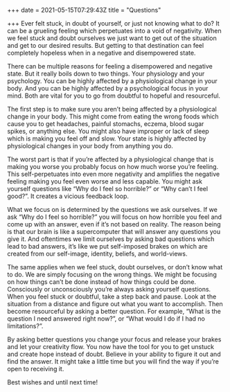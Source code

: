 +++
date = 2021-05-15T07:29:43Z
title = "Questions"

+++
Ever felt stuck, in doubt of yourself, or just not knowing what to do? It can be a grueling feeling which perpetuates into a void of negativity. When we feel stuck and doubt ourselves we just want to get out of the situation and get to our desired results. But getting to that destination can feel completely hopeless when in a negative and disempowered state.

There can be multiple reasons for feeling a disempowered and negative state. But it really boils down to two things. Your physiology and your psychology. You can be highly affected by a physiological change in your body. And you can be highly affected by a psychological focus in your mind. Both are vital for you to go from doubtful to hopeful and resourceful.

The first step is to make sure you aren’t being affected by a physiological change in your body. This might come from eating the wrong foods which cause you to get headaches, painful stomachs, eczema, blood sugar spikes, or anything else. You might also have improper or lack of sleep which is making you feel off and slow. Your state is highly affected by physiological changes in your body from anything you do.

The worst part is that if you’re affected by a physiological change that is making you worse you probably focus on how much worse you’re feeling. This self-perpetuates into even more negativity and amplifies the negative feeling making you feel even worse and less capable. You might ask yourself questions like “Why do I feel so horrible?” or “Why can’t I feel good?”. It creates a vicious feedback loop.

What we focus on is determined by the questions we ask ourselves. If we ask “Why do I feel so horrible?” you will focus on how horrible you feel and come up with an answer, even if it’s not based on reality. The reason being is that our brain is like a supercomputer that will answer any questions you give it. And oftentimes we limit ourselves by asking bad questions which lead to bad answers, it’s like we put self-imposed brakes on which are created from our self-image, identity, beliefs, and world-views.

The same applies when we feel stuck, doubt ourselves, or don’t know what to do. We are simply focusing on the wrong things. We might be focusing on how things can’t be done instead of how things could be done. Consciously or unconsciously you’re always asking yourself questions. When you feel stuck or doubtful, take a step back and pause. Look at the situation from a distance and figure out what you want to accomplish. Then become resourceful by asking a better question. For example, “What is the question I need answered right now?”, or “What would I do if I had no limitations?”.

By asking better questions you change your focus and release your brakes and let your creativity flow. You now have the tool for you to get unstuck and create hope instead of doubt. Believe in your ability to figure it out and find the answer. It might take a little time but you will find the way if you’re open to receiving it.

Best wishes and until next time!